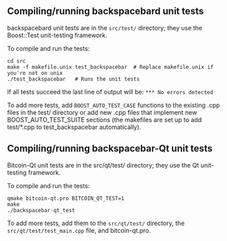 Compiling/running backspacebard unit tests
------------------------------------

backspacebard unit tests are in the `src/test/` directory; they
use the Boost::Test unit-testing framework.

To compile and run the tests:

	cd src
	make -f makefile.unix test_backspacebar  # Replace makefile.unix if you're not on unix
	./test_backspacebar   # Runs the unit tests

If all tests succeed the last line of output will be:
`*** No errors detected`

To add more tests, add `BOOST_AUTO_TEST_CASE` functions to the existing
.cpp files in the test/ directory or add new .cpp files that
implement new BOOST_AUTO_TEST_SUITE sections (the makefiles are
set up to add test/*.cpp to test_backspacebar automatically).


Compiling/running backspacebar-Qt unit tests
---------------------------------------

Bitcoin-Qt unit tests are in the src/qt/test/ directory; they
use the Qt unit-testing framework.

To compile and run the tests:

	qmake bitcoin-qt.pro BITCOIN_QT_TEST=1
	make
	./backspacebar-qt_test

To add more tests, add them to the `src/qt/test/` directory,
the `src/qt/test/test_main.cpp` file, and bitcoin-qt.pro.
